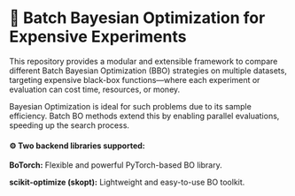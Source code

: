 # 🔬 Batch Bayesian Optimization for Expensive Experiments

This repository provides a modular and extensible framework to compare different Batch Bayesian Optimization (BBO) strategies on multiple datasets, targeting expensive black-box functions—where each experiment or evaluation can cost time, resources, or money.

Bayesian Optimization is ideal for such problems due to its sample efficiency. Batch BO methods extend this by enabling parallel evaluations, speeding up the search process.


#### ⚙️ Two backend libraries supported:

**BoTorch:** Flexible and powerful PyTorch-based BO library.

**scikit-optimize (skopt):** Lightweight and easy-to-use BO toolkit.

